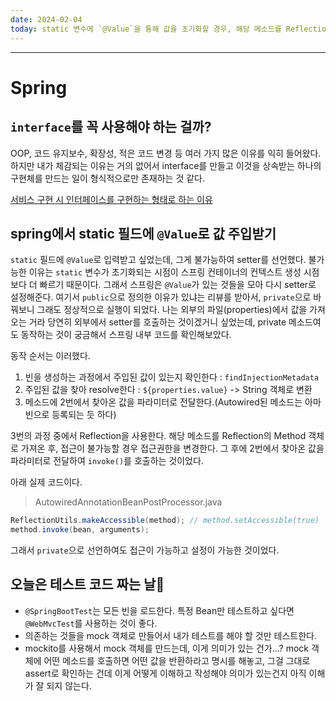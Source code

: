 ```yaml
---
date: 2024-02-04
today: static 변수에 `@Value`을 통해 값을 초기화할 경우, 해당 메소드를 Reflection을 통해 접근가능하도록 수정한다.
---
```


---

# Spring

## `interface`를 꼭 사용해야 하는 걸까?

OOP, 코드 유지보수, 확장성, 적은 코드 변경 등 여러 가지 많은 이유를 익히 들어왔다.
하지만 내가 체감되는 이유는 거의 없어서 interface를 만들고 이것을 상속받는 하나의 구현체를 만드는 일이 형식적으로만 존재하는 것 같다.

[서비스 구현 시 인터페이스를 구현하는 형태로 하는 이유](https://velog.io/@suhongkim98/%EC%84%9C%EB%B9%84%EC%8A%A4-%EA%B5%AC%ED%98%84-%EC%8B%9C-%EC%9D%B8%ED%84%B0%ED%8E%98%EC%9D%B4%EC%8A%A4%EB%A5%BC-%EC%82%AC%EC%9A%A9%ED%95%98%EB%8A%94-%EC%9D%B4%EC%9C%A0-spring-AOP)


## spring에서 static 필드에 `@Value`로 값 주입받기

`static` 필드에 `@Value`로 입력받고 싶었는데, 그게 불가능하여 setter를 선언했다.
불가능한 이유는 `static` 변수가 초기화되는 시점이 스프링 컨테이너의 컨텍스트 생성 시점보다 더 빠르기 때문이다.
그래서 스프링은 `@Value`가 있는 것들을 모아 다시 setter로 설정해준다.
여기서 `public`으로 정의한 이유가 있냐는 리뷰를 받아서, `private`으로 바꿔보니 그래도 정상적으로 실행이 되었다. 나는 외부의 파일(properties)에서 값을 가져오는 거라 당연히 외부에서 setter를 호출하는 것이겠거니 싶었는데, private 메소드여도 동작하는 것이 궁금해서 스프링 내부 코드를 확인해보았다.

동작 순서는 이러했다.
1. 빈을 생성하는 과정에서 주입된 값이 있는지 확인한다 : `findInjectionMetadata`
2. 주입된 값을 찾아 resolve한다 : `${properties.value}` -> String 객체로 변환
3. 메소드에 2번에서 찾아온 값을 파라미터로 전달한다.(Autowired된 메소드는 아마 빈으로 등록되는 듯 하다)

3번의 과정 중에서 Reflection을 사용한다.
해당 메소드를 Reflection의 Method 객체로 가져온 후, 접근이 불가능할 경우 접근권한을 변경한다.
그 후에 2번에서 찾아온 값을 파라미터로 전달하여 `invoke()`를 호출하는 것이었다.

아래 실제 코드이다.

> AutowiredAnnotationBeanPostProcessor.java

```java
ReflectionUtils.makeAccessible(method); // method.setAccessible(true)
method.invoke(bean, arguments);
```

그래서 `private`으로 선언하여도 접근이 가능하고 설정이 가능한 것이었다. 


## 오늘은 테스트 코드 짜는 날👻


- `@SpringBootTest`는 모든 빈을 로드한다. 특정 Bean만 테스트하고 싶다면 `@WebMvcTest`를 사용하는 것이 좋다.
- 의존하는 것들을 mock 객체로 만들어서 내가 테스트를 해야 할 것만 테스트한다.
- mockito를 사용해서 mock 객체를 만드는데, 이게 의미가 있는 건가...?  mock 객체에 어떤 메소드를 호출하면 어떤 값을 반환하라고 명시를 해놓고, 그걸 그대로 assert로 확인하는 건데 이게 어떻게 이해하고 작성해야 의미가 있는건지 아직 이해가 잘 되지 않는다.

